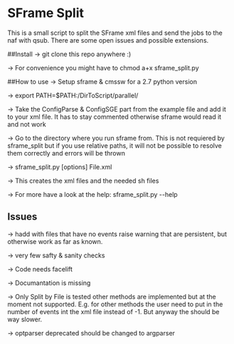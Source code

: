 # SFrame Split

This is a small script to split the SFrame xml files and send the jobs to the naf with qsub.
There are some open issues and possible extensions.

##Install
-> git clone this repo anywhere :)

-> For convenience you might have to chmod a+x sframe_split.py 

##How to use
-> Setup sframe & cmssw for a 2.7 python version 

-> export PATH=$PATH:/DirToScript/parallel/ 

-> Take the ConfigParse & ConfigSGE part from the example file and add it to your xml file. It has to stay commented otherwise sframe would read it and not work

-> Go to the directory where you run sframe from. This is not requiered by sframe_split but if you use relative paths, it will not be possible to resolve them correctly and errors will be thrown

-> sframe_split.py [options] File.xml

-> This creates the xml files and the needed sh files

-> For more have a look at the help: sframe_split.py --help


## Issues 
-> hadd with files that have no events raise warning that are persistent, but otherwise work as far as known.

-> very few safty & sanity checks

-> Code needs facelift

-> Documantation is missing

-> Only Split by File is tested other methods are implemented but at the moment not supported. E.g. for other methods the user need to put in the number of events int the xml file instead of -1. But anyway the should be way slower.

-> optparser deprecated should be changed to argparser
